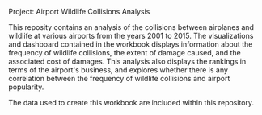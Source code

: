 Project: Airport Wildlife Collisions Analysis

This reposity contains an analysis of the collisions between airplanes and wildlife at various airports from the years 2001 to 2015. The visualizations and dashboard contained in the workbook displays information about the frequency of wildlife collisions, the extent of damage caused, and the associated cost of damages. This analysis also displays the rankings in terms of the airport's business, and explores whether there is any correlation between the frequency of wildlife collisions and airport popularity.

The data used to create this workbook are included within this repository.
